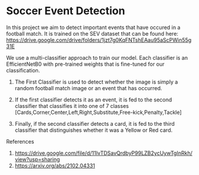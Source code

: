 # Soccer Event Detection
In this project we aim to detect important events that have occured in a football match. It is trained on the SEV dataset that can be found here: https://drive.google.com/drive/folders/1jzt7g0KqFNTshEAau95aScPWin55g31E

We use a multi-classifier approach to train our model. Each classifier is an EfficientNetB0 with pre-trained weights that is fine-tuned for our classification. 

1. The First Classifier is used to detect whether the image is simply a random football match image or an event that has occurred.

2. If the first classifier detects it as an event, it is fed to the second classifier that classifies it into one of 7 classes [Cards,Corner,Center,Left,Right,Substitute,Free-kick,Penalty,Tackle]
 
3. Finally, if the second classifier detects a card, it is fed to the third classifier that distinguishes whether it was a Yellow or Red card. 

References
1. https://drive.google.com/file/d/11IvTDSavQrdbyP99LZB2ycUywTgInRkh/view?usp=sharing
2. https://arxiv.org/abs/2102.04331
